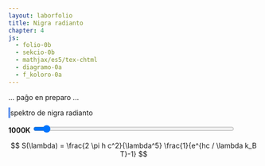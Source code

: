 ```yaml
---
layout: laborfolio
title: Nigra radianto
chapter: 4
js:
  - folio-0b
  - sekcio-0b 
  - mathjax/es5/tex-chtml
  - diagramo-0a
  - f_koloro-0a
---
```


... paĝo en preparo ...


<!-- 

https://en.wikipedia.org/wiki/Black_body
https://en.wikipedia.org/wiki/Planck%27s_law
https://en.wikipedia.org/wiki/Thermal_radiation
https://en.wikipedia.org/wiki/Planckian_locus
http://hyperphysics.phy-astr.gsu.edu/hbase/mod6.html#c4 

Derivado de la leĝo de Planck:
https://edisciplinas.usp.br/pluginfile.php/48089/course/section/16461/qsp_chapter10-plank.pdf
https://eng.libretexts.org/Bookshelves/Materials_Science/Supplemental_Modules_(Materials_Science)/Electronic_Properties/Solving_the_Ultraviolet_Catastrophe

... du termoj: unu priskribantaj la ondospecojn (laŭ frekvenco en volumero), la dua
priskribanta la energidistribuon laŭ Boltzmann-distribuo k Planck-Einstein-rilato
en termodinamiko ekvilibro.... la eblaj n en E=nhf

kiel klarigi la plank-ejnŝtejn-rilato...?
energio de unuopa oscilo 1Hz: E = h
energio proporcia al frekvenco: E = hf
n osciloj: E = nhf

kp. kineta energio: E = mv² (v=c: E = mc²)

-->

<style>
    canvas {
        border: 2px solid cornflowerblue;
    }
</style>


<canvas id="spektro" width="500" height="500"></canvas>
spektro de nigra radianto

<b id="temperaturo_info">1000K</b>
<input type="range" id="temperaturo" style="width: 50em; max-width: 80%" min="300" max="15000" value="1000" step="100" onchange="aktualigo()" oninput="aktualigo_info()">


<script>
    
const canvas = document.getElementById("spektro");
const dgr = new Diagramo(canvas);

/*
/// konstantoj
const h = 6.62607015e-34 ;// Planka efikokvantumo en Js
const c = 2.99792458e8; // lumrapido en m/s
const kB = 1.380649e-23; // Boltzmann-konstanto en J/K

const c1 = 2*h*c*c; // *Math.PI
const c2 = h*c/kB; // faktoro por nm: 1e9
*/

function aktualigo_info() {
    const temp = ĝi('#temperaturo').value;
    ĝi('#temperaturo_info').textContent = temp + 'K';
}

function aktualigo() {
    const T = ĝi('#temperaturo').value;
    const lmin = 100, lmax=1500;
    /*
    const ss = Koloro.spektro(lmax,T)
    const smax = 10**(Math.ceil(Math.log10(ss)));
    */
    /*
    let smax = 1e15;
    if (T<600) smax=1e6;
    else if (T<800) smax=1e8;
    else if (T<1200) smax=1e10;
    else if (T<1600) smax=1e11;
    else if (T<2400) smax=1e12
    else if (T<3800) smax = 1e13;
    else if (T<6100) smax = 1e14;
    */
    //ctx.clearRect(0, 0, canvas.width, canvas.height);
    dgr.viŝu("black");
    plot(lmin,lmax,T,"white");
    radimakulo(T);
}


function plot(lmin,lmax,T,koloro="black") {
    // kalkulu spektrovaloron por ĉiu x (0..width)
    const dl = (lmax-lmin)/canvas.width;
    let S = []; //, smax = 0;
    let K = [];
    let smax = 0;
    ///debugger;
    for (let l=lmin;l<lmax;l+=dl) {
        const s = Koloro.spektro(l,T);
        // if (s>smax) smax = s;
        S.push(s);
        smax = Math.max(s,smax);
        // lumkoloro
        const k = Koloro.lumkoloro(l);
        K.push(k);
    }

    // desegnu la skalojn
    // x: ondolongo
    dgr.skalo_x(lmin,lmax,10,100,0,"nm","white");
    // x-supre: frekvenco
    dgr.skalo_x(lmin,lmax,20,200,3,"THz","white",true,Koloro.frekv);
    // y: spektro
    let ymax = 10**(Math.ceil(Math.log10(smax)));
    if (ymax<100) ymax = 100;
    dgr.skalo_y(0,ymax,ymax/100,ymax/10,1,"","white");

    // desegnu la kurbon
    sy = (canvas.height-2)/ymax;
    ///console.log("ymax: "+ymax+" sy: "+sy);    
    for (let x=0;x<canvas.width;x++) {
        const y = Math.trunc(sy*S[x]);
        // montru videblan spektron
        if (K[x] != "#000000") {
            //vlinio(x,K[x],ctx);
            dgr.linio(x,0,x,canvas.height,K[x]);
        }
        // desegnu radiecon
        // punkto(x,canvas.height-y,1,koloro,ctx);
        dgr.punkto(x,canvas.height-y,1,koloro)
        //console.log("x: "+x+" y:" +y);
    }
}

// testu lumkoloro
//console.log(Koloro.lumkoloro(500));

/*
const lmin = 100, lmax=5000;
const smax = 6e13;
plot(lmin,lmax,smax,3000,"red");
plot(lmin,lmax,smax,4000,"brown");
plot(lmin,lmax,smax,5000,"green");
plot(lmin,lmax,smax,6000,"blue");
plot(lmin,lmax,smax,7000,"violet");
*/

function radimakulo(T) {

/*
    // gammo-korekto
    const g = 0.055;

    const k = Koloro.nigra_radianto_rgb(T).map(x => {
        if (x <= 0.0031308)
            x = 12.92 * x;
        else
            x = (1+g) * x**(1/2.4) - g

        return Math.trunc(255*x);
    });     
    */
    const [r,g,b] = Koloro.nigra_radianto_rgb(T);
    const kstr = Koloro.rgb_gammo(r,g,b,0.8); // `rgb(${k[0]},${k[1]},${k[2]})`;
    console.log(kstr);
    // ankoraŭ la koloro ne ĝustas
    dgr.punkto(canvas.width-50,60,25,kstr);
}

// desegnu
aktualigo();

</script>



$$ S(\lambda) = \frac{2 \pi h c^2}{\lambda^5} \frac{1}{e^{hc / \lambda k_B T}-1} $$


